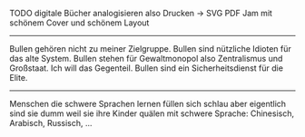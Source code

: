 TODO digitale Bücher analogisieren
also Drucken
→ SVG
PDF Jam
mit schönem Cover
und schönem Layout

----

Bullen gehören
nicht zu meiner Zielgruppe.
Bullen sind nützliche Idioten
für das alte System.
Bullen stehen für Gewaltmonopol
also Zentralismus und Großstaat.
Ich will das Gegenteil.
Bullen sind ein Sicherheitsdienst
für die Elite.

----

Menschen die schwere Sprachen lernen
füllen sich schlau
aber eigentlich sind sie dumm
weil sie ihre Kinder quälen
mit schwere Sprache:
Chinesisch, Arabisch, Russisch, ...
